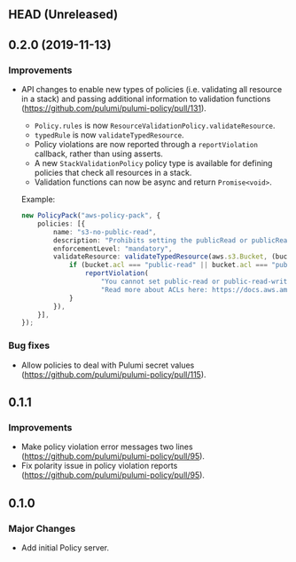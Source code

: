 ## HEAD (Unreleased)

## 0.2.0 (2019-11-13)

### Improvements

- API changes to enable new types of policies (i.e. validating all resource in a stack) and passing
  additional information to validation functions (https://github.com/pulumi/pulumi-policy/pull/131).

  - `Policy.rules` is now `ResourceValidationPolicy.validateResource`.
  - `typedRule` is now `validateTypedResource`.
  - Policy violations are now reported through a `reportViolation` callback, rather than using asserts.
  - A new `StackValidationPolicy` policy type is available for defining policies that check all resources
    in a stack.
  - Validation functions can now be async and return `Promise<void>`.

  Example:

  ```typescript
  new PolicyPack("aws-policy-pack", {
      policies: [{
          name: "s3-no-public-read",
          description: "Prohibits setting the publicRead or publicReadWrite permission on AWS S3 buckets.",
          enforcementLevel: "mandatory",
          validateResource: validateTypedResource(aws.s3.Bucket, (bucket, args, reportViolation) => {
              if (bucket.acl === "public-read" || bucket.acl === "public-read-write") {
                  reportViolation(
                      "You cannot set public-read or public-read-write on an S3 bucket. " +
                      "Read more about ACLs here: https://docs.aws.amazon.com/AmazonS3/latest/dev/acl-overview.html");
              }
          }),
      }],
  });
  ```

### Bug fixes

- Allow policies to deal with Pulumi secret values
  (https://github.com/pulumi/pulumi-policy/pull/115).

## 0.1.1

### Improvements

- Make policy violation error messages two lines (https://github.com/pulumi/pulumi-policy/pull/95).
- Fix polarity issue in policy violation reports (https://github.com/pulumi/pulumi-policy/pull/95).

## 0.1.0

### Major Changes

- Add initial Policy server.
